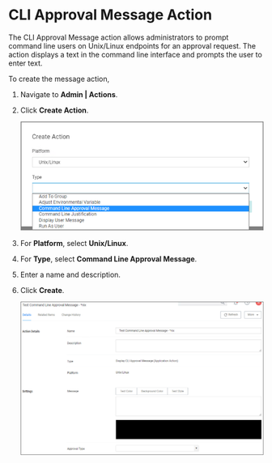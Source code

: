 [title]: # (CLI Approval Message)
[tags]: # (actions,*nix)
[priority]: # (3)

# CLI Approval Message Action

The CLI Approval Message action allows administrators to prompt command line users on Unix/Linux endpoints for an approval request. The action displays a text in the command line interface and prompts the user to enter text.

To create the message action,

1. Navigate to __Admin | Actions__.
1. Click __Create Action__.

   ![alt](images/cli-approval.png "Create Action modal")
1. For __Platform__, select __Unix/Linux__.
1. For __Type__, select __Command Line Approval Message__.
1. Enter a name and description.
1. Click __Create__.

   ![alt](images/cli-approval-msg.png "Approval message configuration page")
